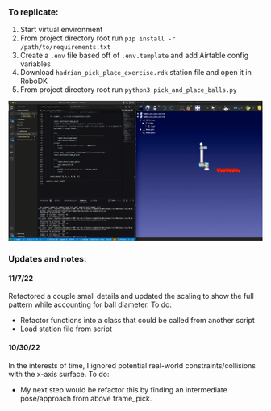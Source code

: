 ### To replicate:
1. Start virtual environment
2. From project directory root run `pip install -r /path/to/requirements.txt`
3. Create a `.env` file based off of `.env.template` and add Airtable config variables
4. Download `hadrian_pick_place_exercise.rdk` station file and open it in RoboDK
5. From project directory root run `python3 pick_and_place_balls.py`

![Pick and place balls](./pick_and_place_balls.gif)

### Updates and notes:
#### 11/7/22
Refactored a couple small details and updated the scaling to show the full pattern while accounting for ball diameter. To do:
* Refactor functions into a class that could be called from another script
* Load station file from script

#### 10/30/22
In the interests of time, I ignored potential real-world constraints/collisions with the x-axis surface.  To do:
* My next step would be refactor this by finding an intermediate pose/approach from above frame_pick.  